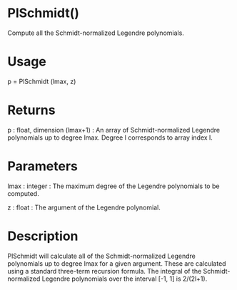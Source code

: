 # PlSchmidt()

Compute all the Schmidt-normalized Legendre polynomials.

# Usage

p = PlSchmidt (lmax, z)

# Returns

p : float, dimension (lmax+1)
:   An array of Schmidt-normalized Legendre polynomials up to degree lmax. Degree l corresponds to array index l.

# Parameters

lmax : integer
:   The maximum degree of the Legendre polynomials to be computed.

z : float
:   The argument of the Legendre polynomial.

# Description

PlSchmidt will calculate all of the Schmidt-normalized Legendre polynomials up to degree lmax for a given argument. These are calculated using a standard three-term recursion formula. The integral of the Schmidt-normalized Legendre polynomials over the interval [-1, 1] is 2/(2l+1).
